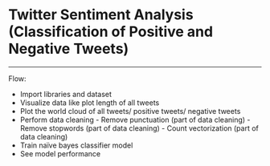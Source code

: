 # Twitter Sentiment Analysis (Classification of Positive and Negative Tweets)

---

Flow:
-	Import libraries and dataset
-	Visualize data like plot length of all tweets
-	Plot the world cloud of all tweets/ positive tweets/ negative tweets
-	Perform data cleaning
         - Remove punctuation (part of data cleaning)
         - Remove stopwords (part of data cleaning)
         - Count vectorization (part of data cleaning)
-	Train naïve bayes classifier model
-	See model performance
